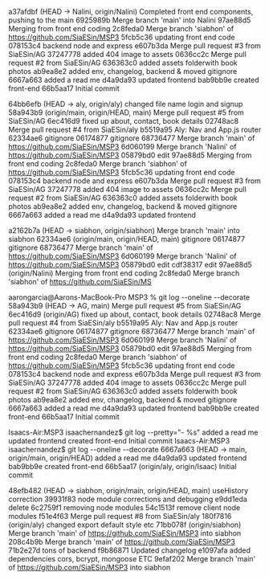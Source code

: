 a37afdbf (HEAD -> Nalini, origin/Nalini) Completed front end components, pushing to the main
6925989b Merge branch 'main' into Nalini
97ae88d5 Merging from front end coding
2c8feda0 Merge branch 'siabhon' of https://github.com/SiaESin/MSP3
5fcb5c36 updating front end code
078153c4 backend node and express
e607b3da Merge pull request #3 from SiaESin/AG
37247778 added 404 image to assets
0636cc2c Merge pull request #2 from SiaESin/AG
636363c0 added assets folderwith book photos
ab9ea8e2 added env, changelog, backend & moved gitignore
6667a663 added a read me
d4a9da93 updated frontend
bab9bb9e created front-end
66b5aa17 Initial commit


64bb6efb (HEAD -> aly, origin/aly) changed file name login and signup
58a943b9 (origin/main, origin/HEAD, main) Merge pull request #5 from SiaESin/AG
6ec416d9 fixed up about, contact, book details
02748ac8 Merge pull request #4 from SiaESin/aly
b5519a95 Aly: Nav and App.js router
62334ae6 gitignore
06174877 gitignore
68736477 Merge branch 'main' of https://github.com/SiaESin/MSP3
6d060199 Merge branch 'Nalini' of https://github.com/SiaESin/MSP3
05879bd0 edit
97ae88d5 Merging from front end coding
2c8feda0 Merge branch 'siabhon' of https://github.com/SiaESin/MSP3
5fcb5c36 updating front end code
078153c4 backend node and express
e607b3da Merge pull request #3 from SiaESin/AG
37247778 added 404 image to assets
0636cc2c Merge pull request #2 from SiaESin/AG
636363c0 added assets folderwith book photos
ab9ea8e2 added env, changelog, backend & moved gitignore
6667a663 added a read me
d4a9da93 updated frontend


a2162b7a (HEAD -> siabhon, origin/siabhon) Merge branch 'main' into siabhon
62334ae6 (origin/main, origin/HEAD, main) gitignore
06174877 gitignore
68736477 Merge branch 'main' of https://github.com/SiaESin/MSP3 
6d060199 Merge branch 'Nalini' of https://github.com/SiaESin/MSP3
05879bd0 edit
cdf38317 edit
97ae88d5 (origin/Nalini) Merging from front end coding
2c8feda0 Merge branch 'siabhon' of https://github.com/SiaESin/MS


aarongarcia@Aarons-MacBook-Pro MSP3 % git log --oneline --decorate
58a943b9 (HEAD -> AG, main) Merge pull request #5 from SiaESin/AG
6ec416d9 (origin/AG) fixed up about, contact, book details
02748ac8 Merge pull request #4 from SiaESin/aly
b5519a95 Aly: Nav and App.js router
62334ae6 gitignore
06174877 gitignore
68736477 Merge branch 'main' of https://github.com/SiaESin/MSP3
6d060199 Merge branch 'Nalini' of https://github.com/SiaESin/MSP3
05879bd0 edit
97ae88d5 Merging from front end coding
2c8feda0 Merge branch 'siabhon' of https://github.com/SiaESin/MSP3
5fcb5c36 updating front end code
078153c4 backend node and express
e607b3da Merge pull request #3 from SiaESin/AG
37247778 added 404 image to assets
0636cc2c Merge pull request #2 from SiaESin/AG
636363c0 added assets folderwith book photos
ab9ea8e2 added env, changelog, backend & moved gitignore
6667a663 added a read me
d4a9da93 updated frontend
bab9bb9e created front-end
66b5aa17 Initial commit


Isaacs-Air:MSP3 isaachernandez$ git log --pretty="- %s"
added a read me
updated frontend
created front-end
Initial commit
Isaacs-Air:MSP3 isaachernandez$ git log --oneline --decorate
6667a663 (HEAD -> main, origin/main, origin/HEAD) added a read me
d4a9da93 updated frontend
bab9bb9e created front-end
66b5aa17 (origin/aly, origin/Isaac) Initial commit


48efb482 (HEAD -> siabhon, origin/main, origin/HEAD, main) useHistory correction
39931f83 node module corrections and debugging
e9dd1eda delete
6c2759f1 removing node modules
54c1513f remove client node modules
f51e4f63 Merge pull request #8 from SiaESin/aly
180f7816 (origin/aly) changed export default style etc
71bb078f (origin/siabhon) Merge branch 'main' of https://github.com/SiaESin/MSP3 into siabhon
208c4b9b Merge branch 'main' of https://github.com/SiaESin/MSP3
71b2e27d tons of backend
f9b86871 Updated changelog
e1097afa added dependencies cors, bcrypt, mongoose ETC
9efaf202 Merge branch 'main' of https://github.com/SiaESin/MSP3 into siabhon


